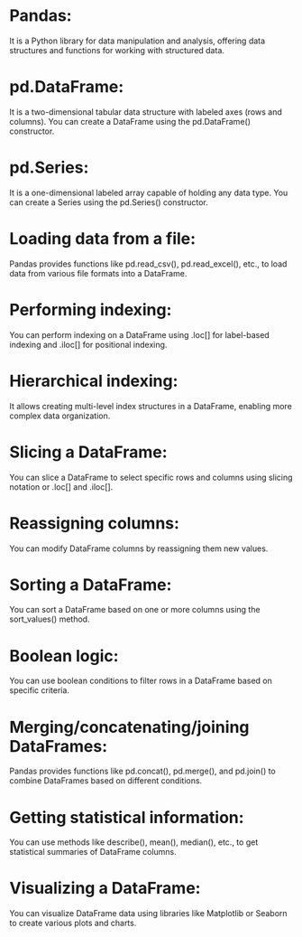 # Pandas: 
It is a Python library for data manipulation and analysis, offering data structures and functions for working with structured data.

# pd.DataFrame: 
It is a two-dimensional tabular data structure with labeled axes (rows and columns). You can create a DataFrame using the pd.DataFrame() constructor.

# pd.Series: 
It is a one-dimensional labeled array capable of holding any data type. You can create a Series using the pd.Series() constructor.

# Loading data from a file: 
Pandas provides functions like pd.read_csv(), pd.read_excel(), etc., to load data from various file formats into a DataFrame.

# Performing indexing: 
You can perform indexing on a DataFrame using .loc[] for label-based indexing and .iloc[] for positional indexing.

# Hierarchical indexing: 
It allows creating multi-level index structures in a DataFrame, enabling more complex data organization.

# Slicing a DataFrame: 
You can slice a DataFrame to select specific rows and columns using slicing notation or .loc[] and .iloc[].

# Reassigning columns: 
You can modify DataFrame columns by reassigning them new values.

# Sorting a DataFrame: 
You can sort a DataFrame based on one or more columns using the sort_values() method.

# Boolean logic: 
You can use boolean conditions to filter rows in a DataFrame based on specific criteria.

# Merging/concatenating/joining DataFrames: 
Pandas provides functions like pd.concat(), pd.merge(), and pd.join() to combine DataFrames based on different conditions.

# Getting statistical information: 
You can use methods like describe(), mean(), median(), etc., to get statistical summaries of DataFrame columns.

# Visualizing a DataFrame: 
You can visualize DataFrame data using libraries like Matplotlib or Seaborn to create various plots and charts.